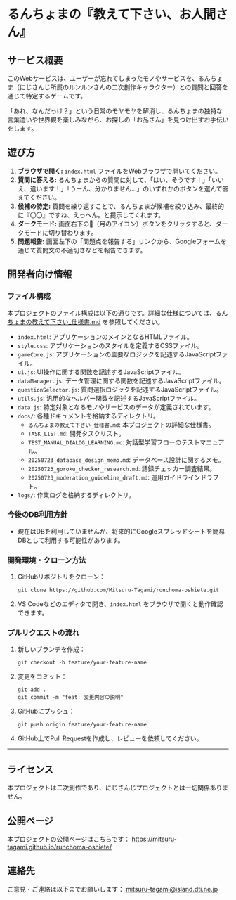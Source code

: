 # るんちょまの『教えて下さい、お人間さん』

## サービス概要

このWebサービスは、ユーザーが忘れてしまったモノやサービスを、るんちょま（にじさんじ所属のルンルンさんの二次創作キャラクター）との質問と回答を通じて特定するゲームです。

「あれ、なんだっけ？」という日常のモヤモヤを解消し、るんちょまの独特な言葉遣いや世界観を楽しみながら、お探しの「お品さん」を見つけ出すお手伝いをします。

## 遊び方

1.  **ブラウザで開く:** `index.html` ファイルをWebブラウザで開いてください。
2.  **質問に答える:** るんちょまからの質問に対して、「はい、そうです！」「いいえ、違います！」「うーん、分かりません…」のいずれかのボタンを選んで答えてください。
3.  **候補の特定:** 質問を繰り返すことで、るんちょまが候補を絞り込み、最終的に『〇〇』ですね、えっへん。と提示してくれます。
4.  **ダークモード:** 画面右下の🌙（月のアイコン）ボタンをクリックすると、ダークモードに切り替わります。
5.  **問題報告:** 画面左下の「問題点を報告する」リンクから、Googleフォームを通じて質問文の不適切さなどを報告できます。

## 開発者向け情報

### ファイル構成

本プロジェクトのファイル構成は以下の通りです。詳細な仕様については、[るんちょまの教えて下さい_仕様書.md](./docs/るんちょまの教えて下さい_仕様書.md) を参照してください。

-   `index.html`: アプリケーションのメインとなるHTMLファイル。
-   `style.css`: アプリケーションのスタイルを定義するCSSファイル。
-   `gameCore.js`: アプリケーションの主要なロジックを記述するJavaScriptファイル。
-   `ui.js`: UI操作に関する関数を記述するJavaScriptファイル。
-   `dataManager.js`: データ管理に関する関数を記述するJavaScriptファイル。
-   `questionSelector.js`: 質問選択ロジックを記述するJavaScriptファイル。
-   `utils.js`: 汎用的なヘルパー関数を記述するJavaScriptファイル。
-   `data.js`: 特定対象となるモノやサービスのデータが定義されています。
-   `docs/`: 各種ドキュメントを格納するディレクトリ。
    -   `るんちょまの教えて下さい_仕様書.md`: 本プロジェクトの詳細な仕様書。
    -   `TASK_LIST.md`: 開発タスクリスト。
    -   `TEST_MANUAL_DIALOG_LEARNING.md`: 対話型学習フローのテストマニュアル。
    -   `20250723_database_design_memo.md`: データベース設計に関するメモ。
    -   `20250723_goroku_checker_research.md`: 語録チェッカー調査結果。
    -   `20250723_moderation_guideline_draft.md`: 運用ガイドラインドラフト。
-   `logs/`: 作業ログを格納するディレクトリ。

### 今後のDB利用方針

- 現在はDBを利用していませんが、将来的にGoogleスプレッドシートを簡易DBとして利用する可能性があります。

### 開発環境・クローン方法

1. GitHubリポジトリをクローン：
   ```
   git clone https://github.com/Mitsuru-Tagami/runchoma-oshiete.git
   ```
2. VS Codeなどのエディタで開き、`index.html` をブラウザで開くと動作確認できます。

### プルリクエストの流れ

1. 新しいブランチを作成：
   ```
   git checkout -b feature/your-feature-name
   ```
2. 変更をコミット：
   ```
   git add .
   git commit -m "feat: 変更内容の説明"
   ```
3. GitHubにプッシュ：
   ```
   git push origin feature/your-feature-name
   ```
4. GitHub上でPull Requestを作成し、レビューを依頼してください。

---

## ライセンス

本プロジェクトは二次創作であり、にじさんじプロジェクトとは一切関係ありません。

## 公開ページ

本プロジェクトの公開ページはこちらです：
https://mitsuru-tagami.github.io/runchoma-oshiete/

## 連絡先

ご意見・ご連絡は以下までお願いします：
mitsuru-tagami@island.dti.ne.jp